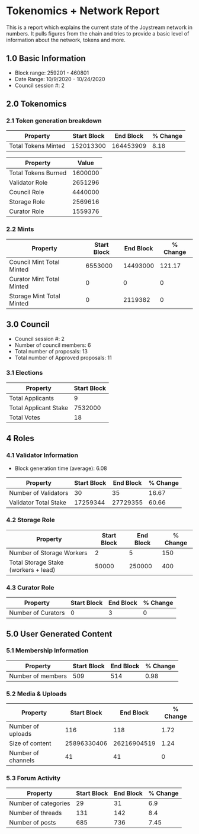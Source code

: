# Tokenomics + Network Report
This is a report which explains the current state of the Joystream network in numbers. It pulls figures from the chain and tries to provide a basic level of information about the network, tokens and more. 

## 1.0 Basic Information
* Block range: 259201 - 460801
* Date Range: 10/9/2020 - 10/24/2020
* Council session #: 2

## 2.0 Tokenomics
### 2.1 Token generation breakdown
| Property            | Start Block | End Block | % Change |
|---------------------|--------------|--------------|----------|
| Total Tokens Minted |  152013300 | 164453909 | 8.18 |

| Property            | Value        |
|---------------------|--------------|
| Total Tokens Burned | 1600000 | 
| Validator Role      |  2651296            | 
| Council Role        | 4440000             | 
| Storage Role        | 2569616             | 
| Curator Role        | 1559376             | 



### 2.2 Mints 
| Property                    | Start Block           | End Block | % Change |
|-----------------------------|-----------------------|--------------|----------|
| Council Mint Total Minted   | 6553000  |  14493000 |121.17          |
| Curator Mint Total Minted   |  0 | 0| 0          |
| Storage Mint Total Minted   |  0 |  2119382            |  0        |

## 3.0 Council
* Council session #: 2
* Number of council members: 6
* Total number of proposals: 13
* Total number of Approved proposals: 11

### 3.1 Elections
| Property                    | Start Block  |
|-----------------------------|--------------|
| Total Applicants            |9              |
| Total Applicant Stake       |7532000              |
| Total Votes                 |18             |

## 4 Roles
### 4.1 Validator Information
* Block generation time (average): 6.08

| Property                    | Start Block | End Block | % Change |
|-----------------------------|--------------|--------------|----------|
| Number of Validators       |  30 | 35 | 16.67 |
| Validator Total Stake       | 17259344 | 27729355 | 60.66 |


### 4.2 Storage Role
| Property                | Start Block | End Block | % Change |
|-------------------------|--------------|--------------|----------|
| Number of Storage Workers | 2  |  5 | 150 |
| Total Storage Stake (workers + lead)  | 50000 |  250000 | 400 |

### 4.3 Curator Role
| Property                | Start Block | End Block | % Change |
|-------------------------|--------------|--------------|----------|
| Number of Curators      | 0 | 3 | 0 |

## 5.0 User Generated Content
### 5.1 Membership Information
| Property          | Start Block | End Block | % Change |
|-------------------|--------------|--------------|----------|
| Number of members | 509|  514 | 0.98 |

### 5.2 Media & Uploads
| Property                | Start Block | End Block | % Change |
|-------------------------|--------------|--------------|----------|
| Number of uploads       | 116 | 118  |  1.72 |
| Size of content         |  25896330406 |  26216904519 | 1.24          |
| Number of channels      |  41 | 41 | 0 |

### 5.3 Forum Activity
| Property          | Start Block | End Block | % Change |
|-------------------|--------------|--------------|----------|
| Number of categories | 29 | 31 | 6.9         |
| Number of threads    | 131| 142 | 8.4         |
| Number of posts      | 685 | 736            |  7.45        |